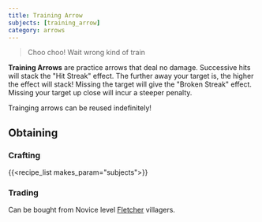 ```yaml
---
title: Training Arrow
subjects: [training_arrow]
category: arrows
---
```

> Choo choo! Wait wrong kind of train

**Training Arrows** are practice arrows that deal no damage. Successive hits
will stack the "Hit Streak" effect. The further away your target is, the higher
the effect will stack! Missing the target will give the "Broken Streak" effect.
Missing your target up close will incur a steeper penalty.

Trainging arrows can be reused indefinitely!

Obtaining
---------

### Crafting

{{<recipe_list makes_param="subjects">}}

### Trading
Can be bought from Novice level [Fletcher](https://minecraft.fandom.com/wiki/Trading#Fletcher) villagers.